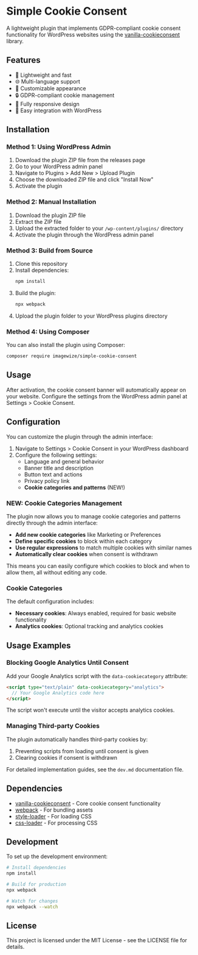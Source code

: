 # Simple Cookie Consent

A lightweight plugin that implements GDPR-compliant cookie consent functionality for WordPress websites using the [vanilla-cookieconsent](https://github.com/orestbida/cookieconsent) library.

## Features

- 🚀 Lightweight and fast
- 🌐 Multi-language support
- 🎨 Customizable appearance
- 🔒 GDPR-compliant cookie management
- 📱 Fully responsive design
- 🧩 Easy integration with WordPress

## Installation

### Method 1: Using WordPress Admin

1. Download the plugin ZIP file from the releases page
2. Go to your WordPress admin panel
3. Navigate to Plugins > Add New > Upload Plugin
4. Choose the downloaded ZIP file and click "Install Now"
5. Activate the plugin

### Method 2: Manual Installation

1. Download the plugin ZIP file
2. Extract the ZIP file
3. Upload the extracted folder to your `/wp-content/plugins/` directory
4. Activate the plugin through the WordPress admin panel

### Method 3: Build from Source

1. Clone this repository
2. Install dependencies:
   ```bash
   npm install
   ```
3. Build the plugin:
   ```bash
   npx webpack
   ```
4. Upload the plugin folder to your WordPress plugins directory

### Method 4: Using Composer

You can also install the plugin using Composer:
```bash
composer require imagewize/simple-cookie-consent
```

## Usage

After activation, the cookie consent banner will automatically appear on your website. Configure the settings from the WordPress admin panel at Settings > Cookie Consent.

## Configuration

You can customize the plugin through the admin interface:

1. Navigate to Settings > Cookie Consent in your WordPress dashboard
2. Configure the following settings:
   - Language and general behavior
   - Banner title and description
   - Button text and actions
   - Privacy policy link
   - **Cookie categories and patterns** (NEW!)

### NEW: Cookie Categories Management

The plugin now allows you to manage cookie categories and patterns directly through the admin interface:

- **Add new cookie categories** like Marketing or Preferences
- **Define specific cookies** to block within each category
- **Use regular expressions** to match multiple cookies with similar names
- **Automatically clear cookies** when consent is withdrawn

This means you can easily configure which cookies to block and when to allow them, all without editing any code.

### Cookie Categories

The default configuration includes:
- **Necessary cookies**: Always enabled, required for basic website functionality
- **Analytics cookies**: Optional tracking and analytics cookies

## Usage Examples

### Blocking Google Analytics Until Consent

Add your Google Analytics script with the `data-cookiecategory` attribute:

```html
<script type="text/plain" data-cookiecategory="analytics">
  // Your Google Analytics code here
</script>
```

The script won't execute until the visitor accepts analytics cookies.

### Managing Third-party Cookies

The plugin automatically handles third-party cookies by:
1. Preventing scripts from loading until consent is given
2. Clearing cookies if consent is withdrawn

For detailed implementation guides, see the `dev.md` documentation file.

## Dependencies

- [vanilla-cookieconsent](https://github.com/orestbida/cookieconsent) - Core cookie consent functionality
- [webpack](https://webpack.js.org/) - For bundling assets
- [style-loader](https://webpack.js.org/loaders/style-loader/) - For loading CSS
- [css-loader](https://webpack.js.org/loaders/css-loader/) - For processing CSS

## Development

To set up the development environment:

```bash
# Install dependencies
npm install

# Build for production
npx webpack

# Watch for changes
npx webpack --watch
```

## License

This project is licensed under the MIT License - see the LICENSE file for details.
